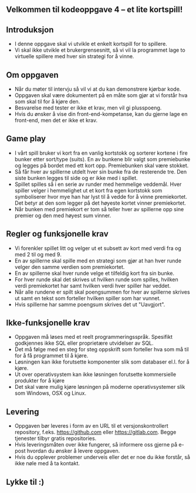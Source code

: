 ## Velkommen til kodeoppgave 4 – et lite kortspill!

## Introduksjon
* I denne oppgave skal vi utvikle et enkelt kortspill for to spillere. 
* Vi skal ikke utvikle et brukergrensesnitt, så vi vil la programmet lage to virtuelle spillere med hver sin strategi for å vinne.

## Om oppgaven
* Når du møter til intervju så vil vi at du kan demonstrere kjørbar kode.
* Oppgaven skal være dokumentert på en måte som gjør at vi forstår hva som skal til for å kjøre den.
* Besvarelse med tester er ikke et krav, men vil gi plusspoeng.
* Hvis du ønsker å vise din front-end-kompetanse, kan du gjerne lage en front-end, men det er ikke et krav.

## Game play
* I vårt spill bruker vi kort fra en vanlig kortstokk og sorterer kortene i fire bunker etter sort/type (suits). En av bunkene blir valgt som premiebunke og legges på bordet med ett kort opp. Premiebunken skal være stokket. 
* Så får hver av spillerne utdelt hver sin bunke fra de resterende tre. Den siste bunken legges til side og er ikke med i spillet.
* Spillet spilles så i en serie av runder med hemmelige veddemål. Hver spiller velger i hemmelighet ut et kort fra egen kortstokk som symboliserer hvor mye han har lyst til å vedde for å vinne premiekortet. Det betyr at den som legger på det høyeste kortet vinner premiekortet. 
* Når bunken med premiekort er tom så teller hver av spillerne opp sine premier og den med høyest sum vinner.

## Regler og funksjonelle krav
* Vi forenkler spillet litt og velger ut et subsett av kort med verdi fra og med 2 til og med 9.
* En av spillerne skal spille med en strategi som gjør at han hver runde velger den samme verdien som premiekortet.
* En av spillerne skal hver runde velge et tilfeldig kort fra sin bunke.
* For hver runde skal det skrives ut hvilken runde som spilles, hvilken verdi premiekortet har samt hvilken verdi hver spiller har veddet.
* Når alle rundene er spilt skal poengsummen for hver av spillerne skrives ut samt en tekst som forteller hvilken spiller som har vunnet.
* Hvis spillerne har samme poengsum skrives det ut "Uavgjort".

## Ikke-funksjonelle krav
* Oppgaven må løses med et reelt programmeringsspråk. Spesifikt godkjennes ikke SQL eller proprietære utvidelser av SQL.
* Det må følge med en steg for steg oppskrift som forteller hva som må til for å få programmet til å kjøre.
* Løsningen kan ikke forutsette komponenter slik som databaser el.l. for å kjøre.
* Ut over operativsystem kan ikke løsningen  forutsette kommersielle produkter for å kjøre
* Det skal være mulig kjøre løsningen på moderne operativsystemer slik som Windows, OSX og Linux.


## Levering
* Oppgaven bør leveres i form av en URL til et versjonskontrollert repository, f.eks. https://github.com eller https://gitlab.com. Begge tjenester tilbyr gratis repositories.
* Hvis leveringsmåten over ikke fungerer, så informere oss gjerne på e-post hvordan du ønsker å levere oppgaven.
* Hvis du opplever problemer underveis eller det er noe du ikke forstår, så ikke nøle med å ta kontakt.

## Lykke til :)
